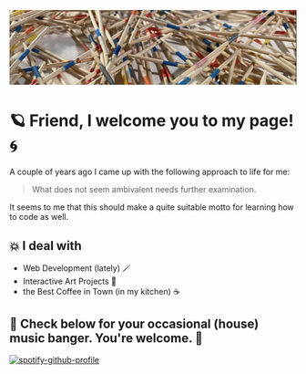 ![Header image](./images/mikado_header.png)

# :ringed_planet: Friend, I welcome you to my page! :cyclone:

A couple of years ago I came up with the following approach to life for me: 


>What does not seem ambivalent needs further examination.


It seems to me that this should make a quite suitable motto for learning how to code as well.

## :boom: I deal with

- Web Development (lately) :magic_wand:
- Interactive Art Projects :slot_machine:
- the Best Coffee in Town (in my kitchen) :coffee:

## :dvd: Check below for your occasional (house) music banger. You're welcome. :nail_care:

[![spotify-github-profile](https://spotify-github-profile.vercel.app/api/view?uid=torbenjost&cover_image=true&theme=default&show_offline=false&background_color=121212&interchange=false)](https://github.com/kittinan/spotify-github-profile)
